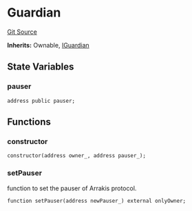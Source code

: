 # Guardian

[Git Source](https://github.com/ArrakisFinance/arrakis-modular/blob/main/src/Guardian.sol)

**Inherits:**
Ownable, [IGuardian](/autogenerated/interfaces/IGuardian.sol/interface.IGuardian.md)

## State Variables

### pauser

```solidity
address public pauser;
```

## Functions

### constructor

```solidity
constructor(address owner_, address pauser_);
```

### setPauser

function to set the pauser of Arrakis protocol.

```solidity
function setPauser(address newPauser_) external onlyOwner;
```
